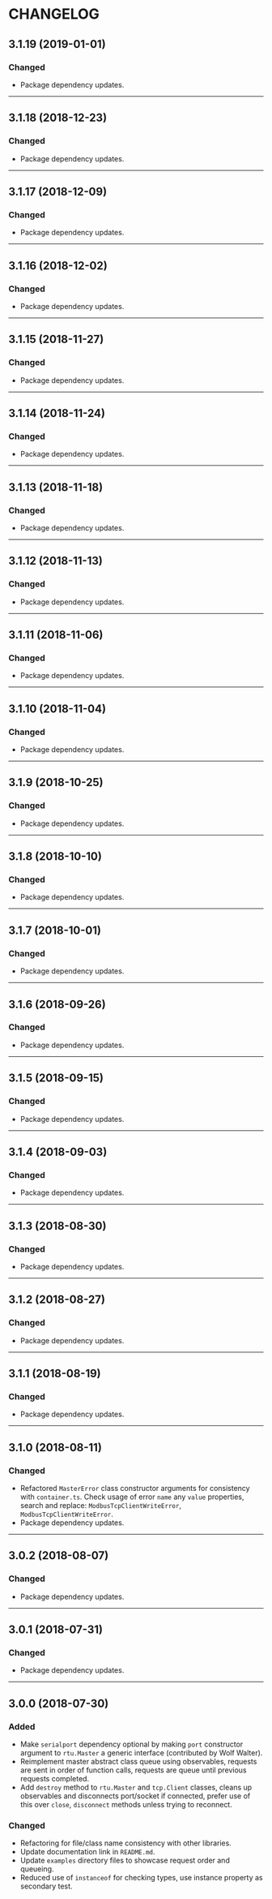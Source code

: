 # CHANGELOG

## 3.1.19 (2019-01-01)

### Changed

- Package dependency updates.

---

## 3.1.18 (2018-12-23)

### Changed

- Package dependency updates.

---

## 3.1.17 (2018-12-09)

### Changed

- Package dependency updates.

---

## 3.1.16 (2018-12-02)

### Changed

- Package dependency updates.

---

## 3.1.15 (2018-11-27)

### Changed

- Package dependency updates.

---

## 3.1.14 (2018-11-24)

### Changed

- Package dependency updates.

---

## 3.1.13 (2018-11-18)

### Changed

- Package dependency updates.

---

## 3.1.12 (2018-11-13)

### Changed

- Package dependency updates.

---

## 3.1.11 (2018-11-06)

### Changed

- Package dependency updates.

---

## 3.1.10 (2018-11-04)

### Changed

- Package dependency updates.

---

## 3.1.9 (2018-10-25)

### Changed

- Package dependency updates.

---

## 3.1.8 (2018-10-10)

### Changed

- Package dependency updates.

---

## 3.1.7 (2018-10-01)

### Changed

- Package dependency updates.

---

## 3.1.6 (2018-09-26)

### Changed

- Package dependency updates.

---

## 3.1.5 (2018-09-15)

### Changed

- Package dependency updates.

---

## 3.1.4 (2018-09-03)

### Changed

- Package dependency updates.

---

## 3.1.3 (2018-08-30)

### Changed

- Package dependency updates.

---

## 3.1.2 (2018-08-27)

### Changed

- Package dependency updates.

---

## 3.1.1 (2018-08-19)

### Changed

- Package dependency updates.

---

## 3.1.0 (2018-08-11)

### Changed

- Refactored `MasterError` class constructor arguments for consistency with `container.ts`. Check usage of error `name` any `value` properties, search and replace: `ModbusTcpClientWriteError`, `ModbusTcpClientWriteError`.
- Package dependency updates.

---

## 3.0.2 (2018-08-07)

### Changed

- Package dependency updates.

---

## 3.0.1 (2018-07-31)

### Changed

- Package dependency updates.

---

## 3.0.0 (2018-07-30)

### Added

- Make `serialport` dependency optional by making `port` constructor argument to `rtu.Master` a generic interface (contributed by Wolf Walter).
- Reimplement master abstract class queue using observables, requests are sent in order of function calls, requests are queue until previous requests completed.
- Add `destroy` method to `rtu.Master` and `tcp.Client` classes, cleans up observables and disconnects port/socket if connected, prefer use of this over `close`, `disconnect` methods unless trying to reconnect.

### Changed

- Refactoring for file/class name consistency with other libraries.
- Update documentation link in `README.md`.
- Update `examples` directory files to showcase request order and queueing.
- Reduced use of `instanceof` for checking types, use instance property as secondary test.
